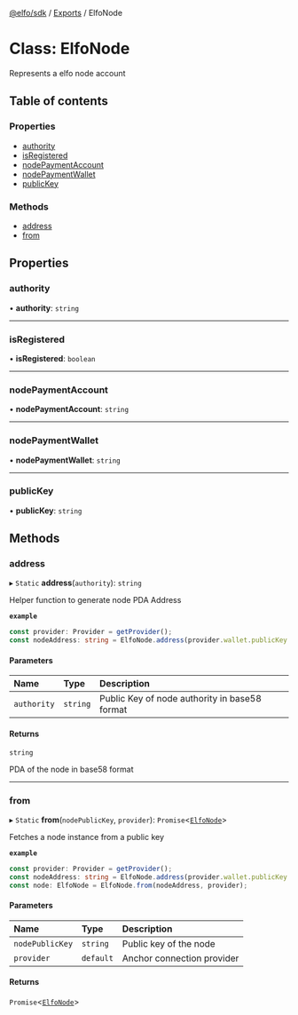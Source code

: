 [@elfo/sdk](../README.md) / [Exports](../modules.md) / ElfoNode

# Class: ElfoNode

Represents a elfo node account

## Table of contents

### Properties

- [authority](ElfoNode.md#authority)
- [isRegistered](ElfoNode.md#isregistered)
- [nodePaymentAccount](ElfoNode.md#nodepaymentaccount)
- [nodePaymentWallet](ElfoNode.md#nodepaymentwallet)
- [publicKey](ElfoNode.md#publickey)

### Methods

- [address](ElfoNode.md#address)
- [from](ElfoNode.md#from)

## Properties

### authority

• **authority**: `string`

___

### isRegistered

• **isRegistered**: `boolean`

___

### nodePaymentAccount

• **nodePaymentAccount**: `string`

___

### nodePaymentWallet

• **nodePaymentWallet**: `string`

___

### publicKey

• **publicKey**: `string`

## Methods

### address

▸ `Static` **address**(`authority`): `string`

Helper function to generate node PDA Address

**`example`**
```typescript
const provider: Provider = getProvider();
const nodeAddress: string = ElfoNode.address(provider.wallet.publicKey.toBase58());
```

#### Parameters

| Name | Type | Description |
| :------ | :------ | :------ |
| `authority` | `string` | Public Key of node authority in base58 format |

#### Returns

`string`

PDA of the node in base58 format

___

### from

▸ `Static` **from**(`nodePublicKey`, `provider`): `Promise`<[`ElfoNode`](ElfoNode.md)\>

Fetches a node instance from a public key

**`example`**
```typescript
const provider: Provider = getProvider();
const nodeAddress: string = ElfoNode.address(provider.wallet.publicKey.toBase58());
const node: ElfoNode = ElfoNode.from(nodeAddress, provider);
```

#### Parameters

| Name | Type | Description |
| :------ | :------ | :------ |
| `nodePublicKey` | `string` | Public key of the node |
| `provider` | `default` | Anchor connection provider |

#### Returns

`Promise`<[`ElfoNode`](ElfoNode.md)\>
